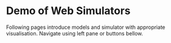 # Demo of Web Simulators

Following pages introduce models and simulator with appropriate visualisation. Navigate using left pane or buttons bellow.

<bdl-carousel images="navigationleft.gif|navigationbottom.gif|simulatorstartstop.gif" infos=" Navigate to specific page or simulator. You may hide navigation pane.| Got to previous or next page using buttons below each page. | If simulator appears, it needs to be started/stopped. A step can be done as well" interval="20"></bdl-carousel>



